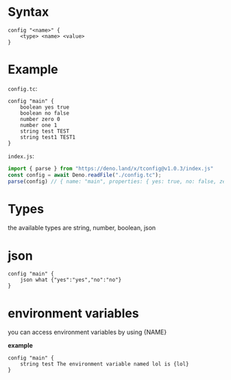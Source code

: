 # Syntax
```
config "<name>" {
	<type> <name> <value>
}
```
# Example
`config.tc`:
```
config "main" {
	boolean yes true
    boolean no false
    number zero 0
    number one 1
    string test TEST
    string test1 TEST1
}
```
`index.js`:
```js
import { parse } from "https://deno.land/x/tconfig@v1.0.3/index.js"
const config = await Deno.readFile("./config.tc");
parse(config) // { name: "main", properties: { yes: true, no: false, zero: 0, one: 1, test: "TEST", test1: "TEST1"} }
```
# Types
the available types are string, number, boolean, json

# json
```
config "main" {
	json what {"yes":"yes","no":"no"}
}
```
# environment variables
you can access environment variables by using {NAME}

**example**
```
config "main" {
	string test The environment variable named lol is {lol}
}
```
